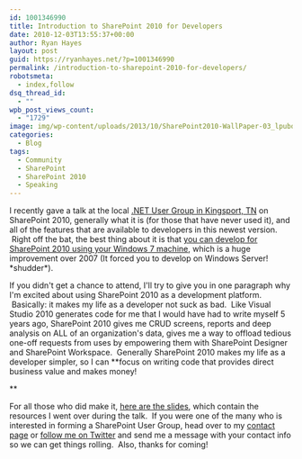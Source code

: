 ```yaml
---
id: 1001346990
title: Introduction to SharePoint 2010 for Developers
date: 2010-12-03T13:55:37+00:00
author: Ryan Hayes
layout: post
guid: https://ryanhayes.net/?p=1001346990
permalink: /introduction-to-sharepoint-2010-for-developers/
robotsmeta:
  - index,follow
dsq_thread_id:
  - ""
wpb_post_views_count:
  - "1729"
image: img/wp-content/uploads/2013/10/SharePoint2010-WallPaper-03_lpubqc.jpg
categories:
  - Blog
tags:
  - Community
  - SharePoint
  - SharePoint 2010
  - Speaking
---
```

I recently gave a talk at the local [.NET User Group in Kingsport, TN](https://www.tricitiesug.net/) on SharePoint 2010, generally what it is (for those that have never used it), and all of the features that are available to developers in this newest version.  Right off the bat, the best thing about it is that [you can develop for SharePoint 2010 using your Windows 7 machine](https://blog.ryanhayes.net/post/910790633/how-to-install-sharepoint-server-2010-rtm-on-windows-7), which is a huge improvement over 2007 (It forced you to develop on Windows Server! \*shudder\*).

If you didn't get a chance to attend, I'll try to give you in one paragraph why I'm excited about using SharePoint 2010 as a development platform.  Basically: it makes my life as a developer not suck as bad.  Like Visual Studio 2010 generates code for me that I would have had to write myself 5 years ago, SharePoint 2010 gives me CRUD screens, reports and deep analysis on ALL of an organization's data, gives me a way to offload tedious one-off requests from uses by empowering them with SharePoint Designer and SharePoint Workspace.  Generally SharePoint 2010 makes my life as a developer simpler, so I can **focus on writing code that provides direct business value and makes money!<!--more-->

  
** 

For all those who did make it, [here are the slides](https://www.slideshare.net/MrRyanHayes/introduction-to-share-point-2010), which contain the resources I went over during the talk.  If you were one of the many who is interested in forming a SharePoint User Group, head over to my [contact page](https://blog.ryanhayes.net/contact) or [follow me on Twitter](https://twitter.com/ryannosaurusrex) and send me a message with your contact info so we can get things rolling.  Also, thanks for coming!